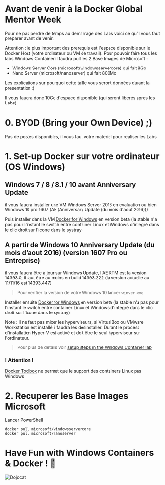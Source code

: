 # Avant de venir à la Docker Global Mentor Week

Pour ne pas perdre de temps au demarrage des Labs voici ce qu'il vous faut preparer avant de venir.

Attention : le plus important des prerequis est l'espace disponible sur le Docker Host (votre ordinateur ou VM de travail). Pour pouvoir faire tous les labs Windows Container il faudra pull les 2 Base Images de Microsoft :
* Windows Server Core (microsoft/windowsservercore) qui fait 8Go
* Nano Server (microsoft/nanoserver) qui fait 800Mo

Les explications sur pourquoi cette taille vous seront données durant la presentation :)

Il vous faudra donc 10Go d'espace disponible (qui seront liberés apres les Labs)

# 0. BYOD (Bring your Own Device) ;)

Pas de postes disponibles, il vous faut votre materiel pour realiser les Labs

# 1. Set-up Docker sur votre ordinateur (OS Windows)

## Windows 7 / 8 / 8.1 / 10 **avant** Anniversary Update

il vous faudra installer une VM Windows Server 2016 en evaluation ou bien Windows 10 pro 1607 (AE (Anniversary Update (du mois d'aout 2016)))

Puis installer dans la VM [Docker for Windows](https://docs.docker.com/docker-for-windows/) en version beta (la stable n'a pas pour l'instant le switch entre container Linux et Windows d'integré dans le clic droit sur l'icone dans le systray)

## **A partir de** Windows 10 Anniversary Update (du mois d'aout 2016) (version 1607 Pro ou Entreprise)

il vous faudra être à jour sur Windows Update, l'AE RTM est la version 14393.0, il faut être au moins en build 14393.222 (la version actuelle au 11/11/16 est 14393.447)

> Pour verifier la version de votre Windows 10 lancer `winver.exe`

Installer ensuite [Docker for Windows](https://docs.docker.com/docker-for-windows/) en version beta (la stable n'a pas pour l'instant le switch entre container Linux et Windows d'integré dans le clic droit sur l'icone dans le systray)

Note : Il ne faut pas mixer les hyperviseurs, si VirtualBox ou VMware Workstation est installé il faudra les desinstaller. Durant le process d'installation Hyper-V est activé et doit être le seul hyperviseur sur l'ordinateur.

> Pour plus de details voir [setup steps in the Windows Container lab](https://github.com/docker/labs/blob/master/windows/windows-containers/Setup.md)

### ! Attention !

[Docker Toolbox](https://docker.github.io/toolbox/) ne permet que le support des containers Linux pas Windows

# 2. Recuperer les Base Images Microsoft

Lancer PowerShell

```
docker pull microsoft/windowsservercore
docker pull microsoft/nanoserver
```

# Have Fun with Windows Containers & Docker ! :metal:

![Dojocat](http://octodex.github.com/images/dojocat.jpg)